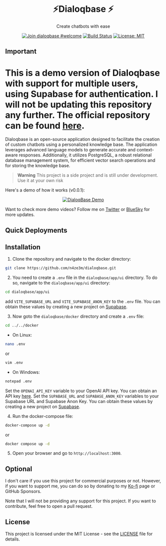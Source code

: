 <h1 align="center">⚡Dialoqbase ⚡</h1>
<p align="center">
 Create chatbots with ease
</p>

<div align="center"> 
  
  [![Join dialoqbase #welcome](https://img.shields.io/badge/discord-join%20chat-blue.svg)](https://discord.gg/SPE3npH7Wu)
  [![Build Status](https://github.com/n4ze3m/dialoqbase/actions/workflows/build.yml/badge.svg)](https://github.com/n4ze3m/dialoqbase/actions/workflows/build.yml)
  [![License: MIT](https://img.shields.io/github/license/n4ze3m/dialoqbase)](https://github.com/n4ze3m/dialoqbase/blob/master/LICENSE)
</div>

## Important

<h1>
This is a demo version of Dialoqbase with support for multiple users, using Supabase for authentication. I will not be updating this repository any further. The official repository can be found  <a href="https://github.com/n4ze3m/dialoqbase">here</a>.
</h1>

Dialoqbase is an open-source application designed to facilitate the creation of custom chatbots using a personalized knowledge base. The application leverages advanced language models to generate accurate and context-aware responses. Additionally, it utilizes PostgreSQL, a robust relational database management system, for efficient vector search operations and for storing the knowledge base.

> **Warning**
> This project is a side project and is still under development. Use it at your own risk

Here's a demo of how it works (v0.0.1):

<div align="center">

[![DialoqBase Demo](https://img.youtube.com/vi/Kktfs8JI4yI/0.jpg)](https://www.youtube.com/watch?v=Kktfs8JI4yI)

</div>

Want to check more demo videos? Follow me on [Twitter](https://twitter.com/n4ze3m) or [BlueSky](https://bsky.app/profile/n4ze3m.com) for more updates.

## Quick Deployments

## Installation

1. Clone the repository and navigate to the docker directory:

```bash
git clone https://github.com/n4ze3m/dialoqbase.git
```

2. You need to create a `.env` file in the `dialoqbase/app/ui` directory. To do so, navigate to the `dialoqbase/app/ui` directory:

```bash
cd dialoqbase/app/ui
```

add `VITE_SUPABASE_URL` and `VITE_SUPABASE_ANON_KEY` to the `.env` file. You can obtain these values by creating a new project on [Supabase](https://supabase.com/).

3. Now goto the `dialoqbase/docker` directory and create a `.env` file:

```bash
cd ../../docker
```

- On Linux:

```bash
nano .env
```

or

```bash
vim .env
```

- On Windows:

```bash
notepad .env
```

Set the `OPENAI_API_KEY` variable to your OpenAI API key. You can obtain an API key [here](https://platform.openai.com/account/api-keys).
Set the `SUPABASE_URL` and `SUPABASE_ANON_KEY` variables to your Supabase URL and Supabase Anon Key. You can obtain these values by creating a new project on [Supabase](https://supabase.com/).

4. Run the docker-compose file:

```bash
docker-compose up -d
```

or

```bash
docker compose up -d
```

5. Open your browser and go to `http://localhost:3000`.

## Optional

I don't care if you use this project for commercial purposes or not. However, if you want to support me, you can do so by donating to my [Ko-fi](https://ko-fi.com/n4ze3m) page or GitHub Sponsors.

Note that I will not be providing any support for this project. If you want to contribute, feel free to open a pull request.

## License

This project is licensed under the MIT License - see the [LICENSE](LICENSE) file for details.
